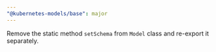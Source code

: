 ```yaml
---
"@kubernetes-models/base": major
---
```


Remove the static method `setSchema` from `Model` class and re-export it separately.
